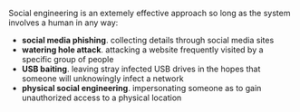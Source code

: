 Social engineering is an extemely effective approach so long as the system involves a human in any way:
- **social media phishing**. collecting details through social media sites
- **watering hole attack**. attacking a website frequently visited by a specific group of people
- **USB baiting**. leaving stray infected USB drives in the hopes that someone will unknowingly infect a network
- **physical social engineering**. impersonating someone as to gain unauthorized access to a physical location

